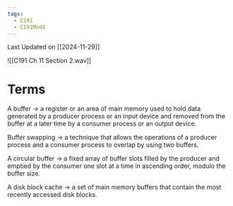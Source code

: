 ```yaml
---
tags:
  - C191
  - C191Mod4
---
```

Last Updated on [[2024-11-29]]

![[C191 Ch 11 Section 2.wav]]

# Terms

A buffer → a register or an area of main memory used to hold data generated by a producer process or an input device and removed from the buffer at a later time by a consumer process or an output device.

Buffer swapping → a technique that allows the operations of a producer process and a consumer process to overlap by using two buffers.

A circular buffer → a fixed array of buffer slots filled by the producer and emptied by the consumer one slot at a time in ascending order, modulo the buffer size.

A disk block cache → a set of main memory buffers that contain the most recently accessed disk blocks.